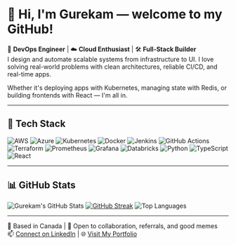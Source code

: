 # 👋 Hi, I'm Gurekam — welcome to my GitHub!

🎯 **DevOps Engineer** | ☁️ **Cloud Enthusiast** | 🛠️ **Full-Stack Builder**  
I design and automate scalable systems from infrastructure to UI. I love solving real-world problems with clean architectures, reliable CI/CD, and real-time apps.

Whether it's deploying apps with Kubernetes, managing state with Redis, or building frontends with React — I'm all in.

---

## 🔧 Tech Stack

![AWS](https://img.shields.io/badge/AWS-232F3E?style=for-the-badge&logo=amazonaws&logoColor=white)
![Azure](https://img.shields.io/badge/Azure-0078D4?style=for-the-badge&logo=microsoftazure&logoColor=white)
![Kubernetes](https://img.shields.io/badge/Kubernetes-326CE5?style=for-the-badge&logo=kubernetes&logoColor=white)
![Docker](https://img.shields.io/badge/Docker-2496ED?style=for-the-badge&logo=docker&logoColor=white)
![Jenkins](https://img.shields.io/badge/Jenkins-D24939?style=for-the-badge&logo=jenkins&logoColor=white)
![GitHub Actions](https://img.shields.io/badge/GitHub_Actions-2088FF?style=for-the-badge&logo=github-actions&logoColor=white)
![Terraform](https://img.shields.io/badge/Terraform-623CE4?style=for-the-badge&logo=terraform&logoColor=white)
![Prometheus](https://img.shields.io/badge/Prometheus-E6522C?style=for-the-badge&logo=prometheus&logoColor=white)
![Grafana](https://img.shields.io/badge/Grafana-F46800?style=for-the-badge&logo=grafana&logoColor=white)
![Databricks](https://img.shields.io/badge/Databricks-EB3C00?style=for-the-badge&logo=databricks&logoColor=white)
![Python](https://img.shields.io/badge/Python-3776AB?style=for-the-badge&logo=python&logoColor=white)
![TypeScript](https://img.shields.io/badge/TypeScript-3178C6?style=for-the-badge&logo=typescript&logoColor=white)
![React](https://img.shields.io/badge/React-20232A?style=for-the-badge&logo=react&logoColor=61DAFB)

---

## 📊 GitHub Stats

![Gurekam's GitHub Stats](https://github-readme-stats.vercel.app/api?username=gurekamsingh&show_icons=true&theme=radical&count_private=true&include_all_commits=true)
[![GitHub Streak](https://github-readme-streak-stats.herokuapp.com?user=gurekamsingh&theme=dark&date_format=M%20j%5B%2C%20Y%5D)](https://github.com/gurekamsingh)
![Top Languages](https://github-readme-stats.vercel.app/api/top-langs/?username=gurekamsingh&layout=compact&theme=radical)

---

📍 Based in Canada | 💬 Open to collaboration, referrals, and good memes  
📫 [Connect on LinkedIn](https://www.linkedin.com/in/gurekam-singh-bedi-0a0ba1239/) | 🌐 [Visit My Portfolio](https://gurekamsingh.github.io/Gurekam-Portfolio)

